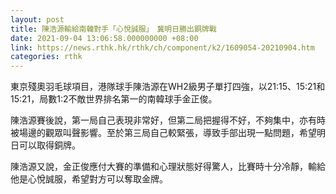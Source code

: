```yaml
---
layout: post
title: 陳浩源輸給南韓對手「心悅誠服」　冀明日勝出銅牌戰
date: 2021-09-04 13:06:58.000000000 +08:00
link: https://news.rthk.hk/rthk/ch/component/k2/1609054-20210904.htm
categories: rthk
---
```


東京殘奧羽毛球項目，港隊球手陳浩源在WH2級男子單打四強，以21:15、15:21和15:21，局數1:2不敵世界排名第一的南韓球手金正俊。

陳浩源賽後說，第一局自己表現非常好，但第二局把握得不好，不夠集中，亦有時被場邊的觀眾叫聲影響。至於第三局自己較緊張，導致手部出現一點問題，希望明日可以取得銅牌。

陳浩源又說，金正俊應付大賽的準備和心理狀態好得驚人，比賽時十分冷靜，輸給他是心悅誠服，希望對方可以奪取金牌。
